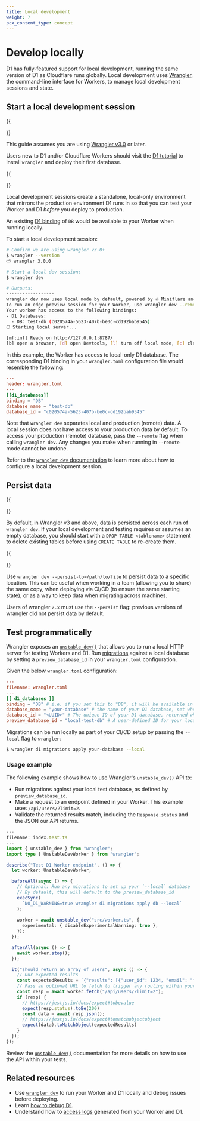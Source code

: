 ```yaml
---
title: Local development
weight: 7
pcx_content_type: concept
---
```


# Develop locally

D1 has fully-featured support for local development, running the same version of D1 as Cloudflare runs globally. Local development uses [Wrangler](/workers/wrangler/install-and-update/), the command-line interface for Workers, to manage local development sessions and state.

## Start a local development session

{{<Aside type="note">}}

This guide assumes you are using [Wrangler v3.0](https://blog.cloudflare.com/wrangler3/) or later.

Users new to D1 and/or Cloudflare Workers should visit the [D1 tutorial](/d1/get-started/) to install `wrangler` and deploy their first database.

{{</Aside>}}

Local development sessions create a standalone, local-only environment that mirrors the production environment D1 runs in so that you can test your Worker and D1 _before_ you deploy to production.

An existing [D1 binding](/workers/wrangler/configuration/#d1-database) of `DB` would be available to your Worker when running locally.

To start a local development session:

```sh
# Confirm we are using wrangler v3.0+
$ wrangler --version
⛅️ wrangler 3.0.0

# Start a local dev session:
$ wrangler dev

# Outputs:
------------------
wrangler dev now uses local mode by default, powered by 🔥 Miniflare and 👷 workerd.
To run an edge preview session for your Worker, use wrangler dev --remote
Your worker has access to the following bindings:
- D1 Databases:
  - DB: test-db (c020574a-5623-407b-be0c-cd192bab9545)
⎔ Starting local server...

[mf:inf] Ready on http://127.0.0.1:8787/
[b] open a browser, [d] open Devtools, [l] turn off local mode, [c] clear console, [x] to exit                                                                                 │
```

In this example, the Worker has access to local-only D1 database. The corresponding D1 binding in your `wrangler.toml` configuration file would resemble the following:

```toml
---
header: wrangler.toml
---
[[d1_databases]]
binding = "DB"
database_name = "test-db"
database_id = "c020574a-5623-407b-be0c-cd192bab9545"
```

Note that `wrangler dev` separates local and production (remote) data. A local session does not have access to your production data by default. To access your production (remote) database, pass the `--remote` flag when calling `wrangler dev`. Any changes you make when running in `--remote` mode cannot be undone.

Refer to the [`wrangler dev` documentation](/workers/wrangler/commands/#dev) to learn more about how to configure a local development session.

## Persist data

{{<Aside type="note" heading="Changes in wrangler v3">}}

By default, in Wrangler v3 and above, data is persisted across each run of `wrangler dev`. If your local development and testing requires or assumes an empty database, you should start with a `DROP TABLE <tablename>` statement to delete existing tables before using `CREATE TABLE` to re-create them.

{{</Aside>}}

Use `wrangler dev --persist-to=/path/to/file` to persist data to a specific location. This can be useful when working in a team (allowing you to share) the same copy, when deploying via CI/CD (to ensure the same starting state), or as a way to keep data when migrating across machines.

Users of wrangler `2.x` must use the `--persist` flag: previous versions of wrangler did not persist data by default.

## Test programmatically

Wrangler exposes an [`unstable_dev()`](/workers/wrangler/api/) that allows you to run a local HTTP server for testing Workers and D1. Run [migrations](/d1/platform/migrations/) against a local database by setting a `preview_database_id` in your `wrangler.toml` configuration.

Given the below `wrangler.toml` configuration:

```toml
---
filename: wrangler.toml
---
[[ d1_databases ]]
binding = "DB" # i.e. if you set this to "DB", it will be available in your Worker at `env.DB`
database_name = "your-database" # the name of your D1 database, set when created
database_id = "<UUID>" # The unique ID of your D1 database, returned when you create your database or run `
preview_database_id = "local-test-db" # A user-defined ID for your local test database.
```

Migrations can be run locally as part of your CI/CD setup by passing the `--local` flag to `wrangler`:

```sh
$ wrangler d1 migrations apply your-database --local
```

### Usage example

The following example shows how to use Wrangler's `unstable_dev()` API to:

* Run migrations against your local test database, as defined by `preview_database_id`.
* Make a request to an endpoint defined in your Worker. This example uses `/api/users/?limit=2`.
* Validate the returned results match, including the `Response.status` and the JSON our API returns.

```ts
---
filename: index.test.ts
---
import { unstable_dev } from "wrangler";
import type { UnstableDevWorker } from "wrangler";

describe("Test D1 Worker endpoint", () => {
  let worker: UnstableDevWorker;

  beforeAll(async () => {
    // Optional: Run any migrations to set up your `--local` database
    // By default, this will default to the preview_database_id
    execSync(
      `NO_D1_WARNING=true wrangler d1 migrations apply db --local`
    );
    
    worker = await unstable_dev("src/worker.ts", {
      experimental: { disableExperimentalWarning: true },
    });
  });

  afterAll(async () => {
    await worker.stop();
  });

  it("should return an array of users", async () => {
    // Our expected results
    const expectedResults = `{"results": [{"user_id": 1234, "email": "foo@example.com"},{"user_id": 6789, "email": "bar@example.com"}]}`
    // Pass an optional URL to fetch to trigger any routing within your Worker
    const resp = await worker.fetch("/api/users/?limit=2");
    if (resp) {
      // https://jestjs.io/docs/expect#tobevalue
      expect(resp.status).toBe(200)
      const data = await resp.json();
      // https://jestjs.io/docs/expect#tomatchobjectobject
      expect(data).toMatchObject(expectedResults)
    }
  });
});
```

Review the [`unstable_dev()`](/workers/wrangler/api/#usage) documentation for more details on how to use the API within your tests.

## Related resources

* Use [`wrangler dev`](/workers/wrangler/commands/#dev) to run your Worker and D1 locally and debug issues before deploying.
* Learn [how to debug D1](/d1/learning/debug-d1/).
* Understand how to [access logs](/workers/learning/logging-workers/) generated from your Worker and D1.
